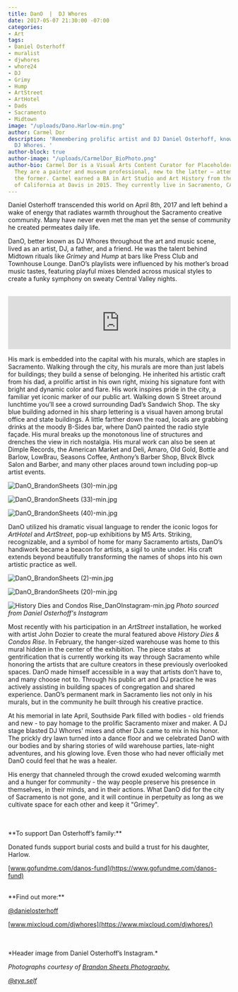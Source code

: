 ```yaml
---
title: DanO  |  DJ Whores
date: 2017-05-07 21:30:00 -07:00
categories:
- Art
tags:
- Daniel Osterhoff
- muralist
- djwhores
- whore24
- DJ
- Grimy
- Hump
- ArtStreet
- ArtHotel
- Dads
- Sacramento
- Midtown
image: "/uploads/Dano.Harlow-min.png"
author: Carmel Dor
description: 'Remembering prolific artist and DJ Daniel Osterhoff, known by many as
  DJ Whores. '
author-block: true
author-image: "/uploads/CarmelDor_BioPhoto.png"
author-bio: Carmel Dor is a Visual Arts Content Curator for Placeholder Magazine.
  They are a painter and museum professional, new to the latter – attempting to navigate
  the former. Carmel earned a BA in Art Studio and Art History from the University
  of California at Davis in 2015. They currently live in Sacramento, CA.
---
```


Daniel Osterhoff transcended this world on April 8th, 2017 and left behind a wake of energy that radiates warmth throughout the Sacramento creative community. Many have never even met the man yet the sense of community he created permeates daily life.

DanO, better known as DJ Whores throughout the art and music scene, lived as an artist, DJ, a father, and a friend. He was the talent behind Midtown rituals like *Grimey* and *Hump* at bars like Press Club and Townhouse Lounge. DanO’s playlists were influenced by his mother’s broad music tastes, featuring playful mixes blended across musical styles to create a funky symphony on sweaty Central Valley nights.

<br /> 
<iframe width="100%" height="120" src="https://www.mixcloud.com/widget/iframe/?feed=https%3A%2F%2Fwww.mixcloud.com%2Fdjwhores%2Fdj-whores-summer-bass-mix-july-2009%2F&hide_cover=1&light=1" frameborder="0"></iframe>
<br />

His mark is embedded into the capital with his murals, which are staples in Sacramento. Walking through the city, his murals are more than just labels for buildings; they build a sense of belonging. He inherited his artistic craft from his dad, a prolific artist in his own right, mixing his signature font with bright and dynamic color and flare. His work inspires pride in the city, a familiar yet iconic marker of our public art. Walking down S Street around lunchtime you’ll see a crowd surrounding Dad’s Sandwich Shop. The sky blue building adorned in his sharp lettering is a visual haven among brutal office and state buildings. A little farther down the road, locals are grabbing drinks at the moody B-Sides bar, where DanO painted the radio style façade. His mural breaks up the monotonous line of structures and drenches the view in rich nostalgia. His mural work can also be seen at Dimple Records, the American Market and Deli, Amaro, Old Gold, Bottle and Barlow, LowBrau, Seasons Coffee, Anthony’s Barber Shop, Blvck Blvck Salon and Barber, and many other places around town including pop-up artist events.

![DanO_BrandonSheets (30)-min.jpg](/uploads/DanO_BrandonSheets%20(30)-min.jpg)

![DanO_BrandonSheets (33)-min.jpg](/uploads/DanO_BrandonSheets%20(33)-min.jpg)

![DanO_BrandonSheets (40)-min.jpg](/uploads/DanO_BrandonSheets%20(40)-min.jpg)

DanO utilized his dramatic visual language to render the iconic logos for *ArtHotel* and *ArtStreet*, pop-up exhibitions by M5 Arts. Striking, recognizable, and a symbol of home for many Sacramento artists, DanO’s handiwork became a beacon for artists, a sigil to unite under. His craft extends beyond beautifully transforming the names of shops into his own artistic practice as well.

![DanO_BrandonSheets (2)-min.jpg](/uploads/DanO_BrandonSheets%20(2)-min.jpg)

![DanO_BrandonSheets (20)-min.jpg](/uploads/DanO_BrandonSheets%20(20)-min.jpg)

![History Dies and Condos Rise_DanOInstagram-min.jpg](/uploads/History%20Dies%20and%20Condos%20Rise_DanOInstagram-min.jpg)
*Photo sourced from Daniel Osterhoff's Instagram*

Most recently with his participation in an *ArtStreet* installation, he worked with artist John Dozier to create the mural featured above *History Dies & Condos Rise*. In February, the hanger-sized warehouse was home to this mural hidden in the center of the exhibition. The piece stabs at gentrification that is currently working its way through Sacramento while honoring the artists that are culture creators in these previously overlooked spaces.
DanO made himself accessible in a way that artists don’t have to, and many choose not to. Through his public art and DJ practice he was actively assisting in building spaces of congregation and shared experience. DanO’s permanent mark in Sacramento lies not only in his murals, but in the community he built through his creative practice. 

At his memorial in late April, Southside Park filled with bodies - old friends and new - to pay homage to the prolific Sacramento mixer and maker. A DJ stage blasted DJ Whores' mixes and other DJs came to mix in his honor. The prickly dry lawn turned into a dance floor and we celebrated DanO with our bodies and by sharing stories of wild warehouse parties, late-night adventures, and his glowing love. Even those who had never officially met DanO could feel that he was a healer.
 
His energy that channeled through the crowd exuded welcoming warmth and a hunger for community - the way people preserve his presence in themselves, in their minds, and in their actions. What DanO did for the city of Sacramento is not gone, and it will continue in perpetuity as long as we cultivate space for each other and keep it "Grimey".

 
<br />
<br />
**To support Dan Osterhoff’s family:**

Donated funds support burial costs and build a  trust for his daughter, Harlow.

[www.gofundme.com/danos-fund](https://www.gofundme.com/danos-fund)

<br />
**Find out more:**

[@danielosterhoff](https://www.instagram.com/danielosterhoff/)

[www.mixcloud.com/djwhores](https://www.mixcloud.com/djwhores/)

<br />
<br />
*Header image from Daniel Osterhoff’s Instagram.*

*Photographs courtesy of* [*Brandon Sheets Photography.*](http://www.brandonsheetsphotography.com/)

[*@eye.self*](https://www.instagram.com/eye.self/?hl=en)
